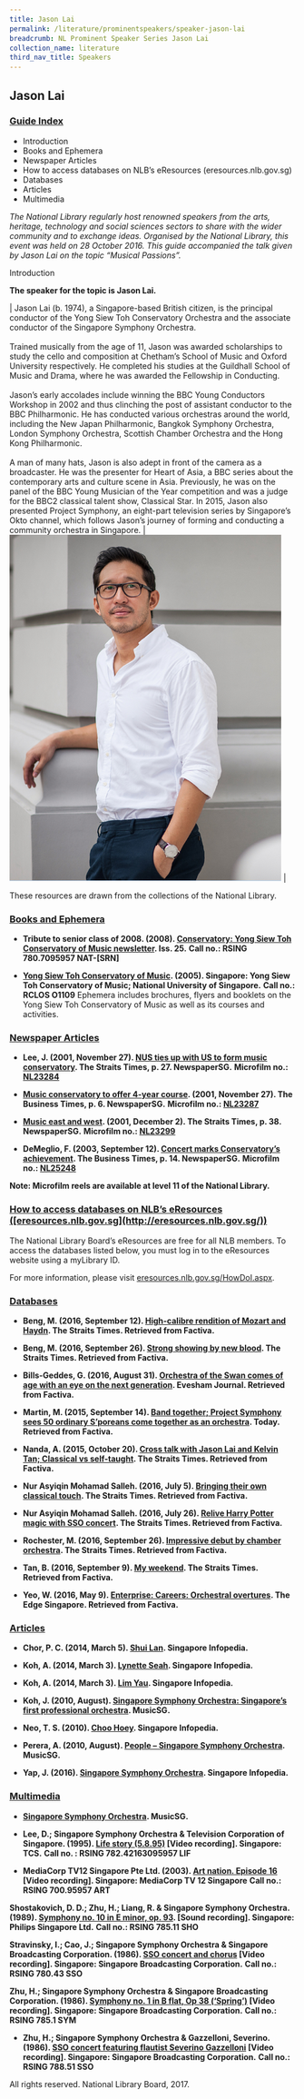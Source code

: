 ```yaml
---
title: Jason Lai
permalink: /literature/prominentspeakers/speaker-jason-lai
breadcrumb: NL Prominent Speaker Series Jason Lai
collection_name: literature
third_nav_title: Speakers
---
```


## **Jason Lai**

<h3><u>Guide Index</h3></u>

* Introduction
* Books and Ephemera
* Newspaper Articles
* How to access databases on NLB’s eResources (eresources.nlb.gov.sg)
* Databases
* Articles
* Multimedia

_The National Library regularly host renowned speakers from the arts, heritage, technology and social sciences sectors to share with the wider community and to exchange ideas. Organised by the National Library, this event was held on 28 October 2016. This guide accompanied the talk given by Jason Lai on the topic “Musical Passions”._

Introduction
 

**The speaker for the topic is Jason Lai.**

| Jason Lai (b. 1974), a Singapore-based British citizen, is the principal conductor of the Yong Siew Toh Conservatory Orchestra and the associate conductor of the Singapore Symphony Orchestra. <br><br> Trained musically from the age of 11, Jason was awarded scholarships to study the cello and composition at Chetham’s School of Music and Oxford University respectively. He completed his studies at the Guildhall School of Music and Drama, where he was awarded the Fellowship in Conducting. <br><br> Jason’s early accolades include winning the BBC Young Conductors Workshop in 2002 and thus clinching the post of assistant conductor to the BBC Philharmonic. He has conducted various orchestras around the world, including the New Japan Philharmonic, Bangkok Symphony Orchestra, London Symphony Orchestra, Scottish Chamber Orchestra and the Hong Kong Philharmonic. <br><br> A man of many hats, Jason is also adept in front of the camera as a broadcaster. He was the presenter for Heart of Asia, a BBC series about the contemporary arts and culture scene in Asia. Previously, he was on the panel of the BBC Young Musician of the Year competition and was a judge for the BBC2 classical talent show, Classical Star. In 2015, Jason also presented Project Symphony, an eight-part television series by Singapore’s Okto channel, which follows Jason’s journey of forming and conducting a community orchestra in Singapore. | ![Jason lai image](/images/literature/prominentspeakers/Jason-Lai.png) | 

These resources are drawn from the collections of the National Library.

 

<h3><u>Books and Ephemera</u></h3>
 

* **Tribute to senior class of 2008. (2008). [Conservatory: Yong Siew Toh Conservatory of Music newsletter](https://catalogue.nlb.gov.sg/cgi-bin/spydus.exe/FULL/EXPNOS/BIBENQ/13437187/137646994,1). Iss. 25.**
**Call no.: RSING 780.7095957 NAT-\[SRN\]**
 

* **[Yong Siew Toh Conservatory of Music](http://eservice.nlb.gov.sg/item_holding_s.aspx?bid=14289582). (2005). Singapore: Yong Siew Toh Conservatory of Music; National University of Singapore.**
**Call no.: RCLOS O1109**
Ephemera includes brochures, flyers and booklets on the Yong Siew Toh Conservatory of Music as well as its courses and activities.
 

<h3><u>Newspaper Articles</u></h3>
 

* **Lee, J. (2001, November 27). [NUS ties up with US to form music conservatory](http://eresources.nlb.gov.sg/newspapers/Digitised/Article/straitstimes20011127-1.2.26.22.aspx). The Straits Times, p. 27. NewspaperSG.**
**Microfilm no.: [NL23284](http://eresources.nlb.gov.sg/newspapers/Microfilm/Reel/NL23284.aspx?t=straitstimes)**
 

* **[Music conservatory to offer 4-year course](http://eresources.nlb.gov.sg/newspapers/Digitised/Article/biztimes20011127-1.2.15.2.aspx). (2001, November 27). The Business Times, p. 6. NewspaperSG.**
**Microfilm no.: [NL23287](http://eresources.nlb.gov.sg/newspapers/Microfilm/Reel/NL23287.aspx?t=biztimes)**
 

* **[Music east and west](http://eresources.nlb.gov.sg/newspapers/Digitised/Article/straitstimes20011202-1.2.53.3.1.aspx). (2001, December 2). The Straits Times, p. 38. NewspaperSG.**
**Microfilm no.: [NL23299](http://eresources.nlb.gov.sg/newspapers/Microfilm/Reel/NL23299.aspx?t=straitstimes)**


* **DeMeglio, F. (2003, September 12). [Concert marks Conservatory’s achievement](http://eresources.nlb.gov.sg/newspapers/Digitised/Article/biztimes20030912-1.2.35.1.aspx). The Business Times, p. 14. NewspaperSG.**
**Microfilm no.: [NL25248](http://eresources.nlb.gov.sg/newspapers/Microfilm/Reel/NL25248.aspx?t=biztimes)**

**Note: Microfilm reels are available at level 11 of the National Library.**

 

<h3><u>How to access databases on NLB’s eResources ([eresources.nlb.gov.sg](http://eresources.nlb.gov.sg/))</u></h3>
 

The National Library Board’s eResources are free for all NLB members. To access the databases listed below, you must log in to the eResources website using a myLibrary ID.

For more information, please visit [eresources.nlb.gov.sg/HowDoI.aspx](http://eresources.nlb.gov.sg/HowDoI.aspx).

 

<h3><u>Databases</u></h3>
 

* **Beng, M. (2016, September 12). [High-calibre rendition of Mozart and Haydn](http://eresources.nlb.gov.sg/Main/Browse?startsWith=F). The Straits Times. Retrieved from Factiva.**
 

* **Beng, M. (2016, September 26). [Strong showing by new blood](http://eresources.nlb.gov.sg/Main/Browse?startsWith=F). The Straits Times. Retrieved from Factiva.**
 

* **Bills-Geddes, G. (2016, August 31). [Orchestra of the Swan comes of age with an eye on the next generation](http://eresources.nlb.gov.sg/Main/Browse?startsWith=F). Evesham Journal. Retrieved from Factiva.**
 

* **Martin, M. (2015, September 14). [Band together; Project Symphony sees 50 ordinary S’poreans come together as an orchestra](http://eresources.nlb.gov.sg/Main/Browse?startsWith=F). Today. Retrieved from Factiva.**
 

* **Nanda, A. (2015, October 20). [Cross talk with Jason Lai and Kelvin Tan; Classical vs self-taught](http://eresources.nlb.gov.sg/Main/Browse?startsWith=F). The Straits Times. Retrieved from Factiva.**
 

* **Nur Asyiqin Mohamad Salleh. (2016, July 5). [Bringing their own classical touch](http://eresources.nlb.gov.sg/Main/Browse?startsWith=F). The Straits Times. Retrieved from Factiva.**
 

* **Nur Asyiqin Mohamad Salleh. (2016, July 26). [Relive Harry Potter magic with SSO concert](http://eresources.nlb.gov.sg/Main/Browse?startsWith=F). The Straits Times. Retrieved from Factiva.**
 

* **Rochester, M. (2016, September 26). [Impressive debut by chamber orchestra](http://eresources.nlb.gov.sg/Main/Browse?startsWith=F). The Straits Times. Retrieved from Factiva.**
 

* **Tan, B. (2016, September 9). [My weekend](http://eresources.nlb.gov.sg/Main/Browse?startsWith=F). The Straits Times. Retrieved from Factiva.**
 

* **Yeo, W. (2016, May 9). [Enterprise: Careers: Orchestral overtures](http://eresources.nlb.gov.sg/Main/Browse?startsWith=F). The Edge Singapore. Retrieved from Factiva.**
 

<h3><u>Articles</u></h3>
 

* **Chor, P. C. (2014, March 5). [Shui Lan](http://eresources.nlb.gov.sg/infopedia/articles/SIP_2014-03-11_160342.html?). Singapore Infopedia.**
 

* **Koh, A. (2014, March 3). [Lynette Seah](http://eresources.nlb.gov.sg/infopedia/articles/SIP_2014-03-06_161433.html?). Singapore Infopedia.**
 

* **Koh, A. (2014, March 3). [Lim Yau](http://eresources.nlb.gov.sg/infopedia/articles/SIP_2014-03-06_161445.html?). Singapore Infopedia.**
 

* **Koh, J. (2010, August).  [Singapore Symphony Orchestra: Singapore’s first professional orchestra](http://eresources.nlb.gov.sg/music/Media/PDFs/Article/e92a3c41-9018-49a4-86bb-58ae16fedf). MusicSG.**
 

* **Neo, T. S. (2010). [Choo Hoey](http://eresources.nlb.gov.sg/infopedia/articles/SIP_1649_2010-02-25.html). Singapore Infopedia.**
 

* **Perera, A. (2010, August).  [People – Singapore Symphony Orchestra](http://eresources.nlb.gov.sg/music/Media/PDFs/Article/4e435a60-45f7-4eef-ba6c-aeab574d4a0f.pdf). MusicSG.**
 

* **Yap, J. (2016). [Singapore Symphony Orchestra](http://eresources.nlb.gov.sg/infopedia/articles/SIP_853_2005-01-11.html?). Singapore Infopedia.**
 

<h3><u>Multimedia</u></h3>
 

* **[Singapore Symphony Orchestra](http://eresources.nlb.gov.sg/music/music/artist/1667). MusicSG.**
 

* **Lee, D.; Singapore Symphony Orchestra & Television Corporation of Singapore. (1995). [Life story (5.8.95)](http://eservice.nlb.gov.sg/item_holding_s.aspx?bid=7491269) [Video recording]. Singapore: TCS.**
**Call no. : RSING 782.42163095957 LIF**
 

* **MediaCorp TV12 Singapore Pte Ltd.  (2003). [Art nation. Episode 16](http://eservice.nlb.gov.sg/item_holding_s.aspx?bid=12340308) [Video recording]. Singapore: MediaCorp TV 12 Singapore**
**Call no.: RSING 700.95957 ART**
 

**Shostakovich, D. D.; Zhu, H.; Liang, R. & Singapore Symphony Orchestra. (1989). [Symphony no. 10 in E minor, op. 93](http://eservice.nlb.gov.sg/item_holding_s.aspx?bid=5276267). [Sound recording]. Singapore: Philips Singapore Ltd.**
**Call no.: RSING 785.11 SHO**
 

**Stravinsky, I.; Cao, J.; Singapore Symphony Orchestra & Singapore Broadcasting Corporation. (1986). [SSO concert and chorus](http://eservice.nlb.gov.sg/item_holding_s.aspx?bid=4985929) [Video recording]. Singapore: Singapore Broadcasting Corporation.**
**Call no.: RSING 780.43 SSO**
 

**Zhu, H.; Singapore Symphony Orchestra & Singapore Broadcasting Corporation. (1986). [Symphony no. 1 in B flat, Op 38 (‘Spring’)](http://eservice.nlb.gov.sg/item_holding_s.aspx?bid=4799360) [Video recording]. Singapore: Singapore Broadcasting Corporation.**
**Call no.: RSING 785.1 SYM**
 

* **Zhu, H.; Singapore Symphony Orchestra & Gazzelloni, Severino. (1986). [SSO concert featuring flautist Severino Gazzelloni](http://eservice.nlb.gov.sg/item_holding_s.aspx?bid=5276256) [Video recording]. Singapore: Singapore Broadcasting Corporation.**
**Call no.: RSING 788.51 SSO**
 

 

All rights reserved. National Library Board, 2017.
